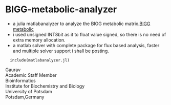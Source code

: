 # BIGG-metabolic-analyzer

- a julia matlabanalyzer to analyze the BIGG metabolic matrix.[BIGG metabolic](http://bigg.ucsd.edu/)
- i used unsigned INT8bit as it to float value signed, so there is no need of extra memory allocation.
- a matlab solver with complete package for flux based analysis, faster and multiple solver support i shall be posting. 
  
```
  include(matlabanalyzer.jl)
```

Gaurav \
Academic Staff Member \
Bioinformatics \
Institute for Biochemistry and Biology \
University of Potsdam \
Potsdam,Germany
